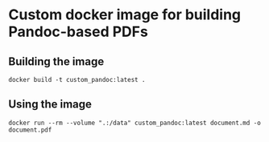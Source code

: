# Custom docker image for building Pandoc-based PDFs

## Building the image

```
docker build -t custom_pandoc:latest .
```

## Using the image

```
docker run --rm --volume ".:/data" custom_pandoc:latest document.md -o document.pdf
```

